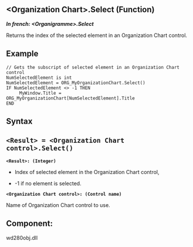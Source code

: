 


## &lt;Organization Chart&gt;.Select (Function)

***In french: &lt;Organigramme&gt;.Select***



<a name="XUse"></a>
<a name="Use"></a>
<a name="description"></a>
Returns the index of the selected element in an Organization Chart control.
<a name="Example1"></a>
<a name="sample_code"></a>

## Example


```wl
// Gets the subscript of selected element in an Organization Chart control
NumSelectedElement is int 
NumSelectedElement = ORG_MyOrganizationChart.Select()
IF NumSelectedElement <> -1 THEN
	 MyWindow.Title = ORG_MyOrganizationChart[NumSelectedElement].Title
END
```

<a name="XSYNTAX"></a>

## Syntax
<a name="SYNTAX1"></a>

`<Result> = <Organization Chart control>.Select()`
---

**`<Result>: (Integer)`**



- Index of selected element in the Organization Chart control,

- -1 if no element is selected.




**`<Organization Chart control>: (Control name)`**

Name of Organization Chart control to use.



<a name="XComponent"></a>

## Component:
wd280obj.dll
